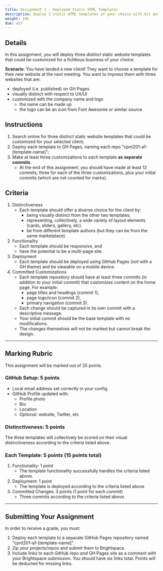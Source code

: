 ```yaml
---
title: Assignment 1 - Deployed Static HTML Templates
description: Deploy 3 static HTML templates of your choice with Git and GitHub Pages. Customize each template for a hypothetical client/project with multiple commits and deploy changes.
weight: 10%
due: w1f
---
```


## Details

In this assignment, you will deploy three _distinct_ static website templates that could be customized for a fictitious business of your choice.

**Scenario**: You have landed a new client! They want to choose a template for their new website at the next meeting. You want to impress them with three websites that are:

- deployed (i.e. published) on GH Pages
- visually distinct with respect to UX/UI
- customized with the company name and logo
  - the name can be made up
  - the logo can be an icon from Font Awesome or similar source

## Instructions

1. Search online for three _distinct_ static website templates that could be customized for your selected client;
2. Deploy each template to GH Pages, naming each repo "cpnt201-a1-[template-name]";
3. Make at least three customizations to _each_ template **as separate commits**.
   - At the end of this assignment, you should have made at least 12 commits; three for each of the three customizations, plus your initial commits (which are not counted for marks).

## Criteria
1. Distinctiveness
   - Each template should offer a diverse choice for the client by:
     - being visually distinct from the other two templates;
     - representing, collectively, a wide variety of layout elements (cards, sliders, gallery, etc).
     - be from different template authors (but they can be from the same marketplace).
2. Functionality
   - Each template should be responsive, and
   - have the potential to be a multi-page site.
3. Deployment
   - Each template should be deployed using GitHub Pages (_not_ with a GH theme) and be viewable on a mobile device.
4. Committed Customizations
   - Each template repository should have at least three commits (in addition to your initial commit) that customizes content on the home page. For example:
     - page titles and headings (commit 1),
     - page logo/icon (commit 2),
     - primary navigation (commit 3).
   - Each change should be captured in its own commit with a descriptive message.
   - Your initial commit should be the base template with no modifications.
   - The changes themselves will not be marked but cannot break the design.

---

## Marking Rubric

This assignment will be marked out of 25 points.

### GitHub Setup: 5 points

- Local email address set correctly in your config
- GitHub Profile updated with:
  - Profile photo
  - Bio
  - Location
  - Optional: website, Twitter, etc

### Distinctiveness: 5 points

The three templates will collectively be scored on their visual distinctiveness according to the criteria listed above.

### Each Template: 5 points (15 points total)

1. Functionality: 1 point
   - The template functionality successfully handles the criteria listed above.
2. Deployment: 1 point
   - The template is deployed according to the criteria listed above
3. Committed Changes: 3 points (1 point for each commit)
   - Three commits according to the criteria listed above.

---

## Submitting Your Assignment

In order to receive a grade, you must:

1. Deploy each template to a separate GitHub Pages repository named "cpnt201-a1-[template-name]".
2. Zip your projects/repos and submit them to Brightspace.
3. Include links to each GitHub repo _and_ GH Pages site as a comment with your Brightspace submission. You should have six links total. Points will be deducted for missing links.

